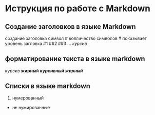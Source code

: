# Иструкция по работе с Markdown 


## Создание заголовков в языке Markdown 
создание заголовка символ #
колличество символов # показывает уровень загловка #1 ##2 ##3 ...
*курсив*


## форматирование текста в языке markdown

*курсив* **жирный** ***курсивный жирный*** 


Списки в языке markdown 
-------------------------
1. нумерованный 
+ не нумированные
